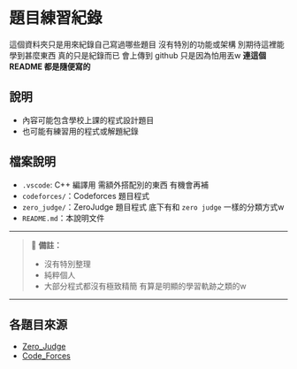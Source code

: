 # 題目練習紀錄

這個資料夾只是用來紀錄自己寫過哪些題目 沒有特別的功能或架構
別期待這裡能學到甚麼東西 真的只是紀錄而已
會上傳到 github 只是因為怕用丟w
**連這個 README 都是隨便寫的**

## 說明
- 內容可能包含學校上課的程式設計題目
- 也可能有練習用的程式或解題紀錄

## 檔案說明
- `.vscode`: C++ 編譯用 需額外搭配別的東西 有機會再補
- `codeforces/`：Codeforces 題目程式
- `zero_judge/`：ZeroJudge 題目程式 底下有和 `zero judge` 一樣的分類方式w
- `README.md`：本說明文件

---

> 📌 **備註：**  
>- 沒有特別整理
>- 純粹個人
>- 大部分程式都沒有極致精簡 有算是明顯的學習軌跡之類的w

---

## 各題目來源
- [Zero_Judge](https://zerojudge.tw/Problems?tabid=BASIC#tab00)
- [Code_Forces](https://codeforces.com/problemset)